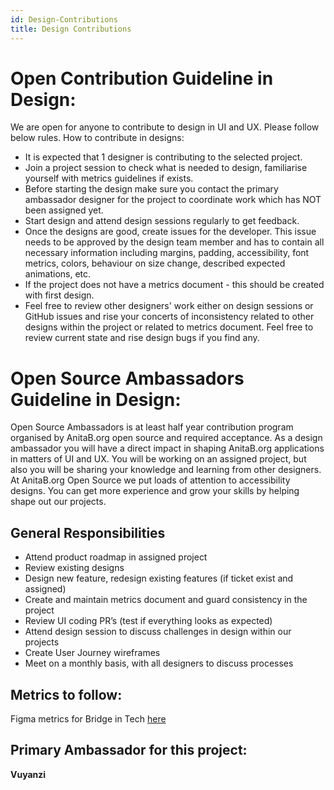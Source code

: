 ```yaml
---
id: Design-Contributions
title: Design Contributions
---
```


# Open Contribution Guideline in Design:

We are open for anyone to contribute to design in UI and UX. Please follow below rules.
How to contribute in designs:

- It is expected that 1 designer is contributing to the selected project.
- Join a project session to check what is needed to design, familiarise yourself with metrics guidelines if exists.
- Before starting the design make sure you contact the primary ambassador designer for the project to coordinate work which has NOT been assigned yet.
- Start design and attend design sessions regularly to get feedback.
- Once the designs are good, create issues for the developer. This issue needs to be approved by the design team member and has to contain all necessary information including margins, padding, accessibility, font metrics, colors, behaviour on size change, described expected animations, etc.
- If the project does not have a metrics document - this should be created with first design.
- Feel free to review other designers' work either on design sessions or GitHub issues and rise your concerts of inconsistency related to other designs within the project or related to metrics document. Feel free to review current state and rise design bugs if you find any.

# Open Source Ambassadors Guideline in Design:

Open Source Ambassadors is at least half year contribution program organised by AnitaB.org open source and required acceptance. As a design ambassador you will have a direct impact in shaping AnitaB.org applications in matters of UI and UX. You will be working on an assigned project, but also you will be sharing your knowledge and learning from other designers. At AnitaB.org Open Source we put loads of attention to accessibility designs. You can get more experience and grow your skills by helping shape out our projects.

## General Responsibilities

- Attend product roadmap in assigned project
- Review existing designs
- Design new feature, redesign existing features (if ticket exist and assigned)
- Create and maintain metrics document and guard consistency in the project
- Review UI coding PR’s (test if everything looks as expected)
- Attend design session to discuss challenges in design within our projects
- Create User Journey wireframes
- Meet on a monthly basis, with all designers to discuss processes

## Metrics to follow:

Figma metrics for Bridge in Tech [here](https://www.figma.com/file/V22SXBLzMd9bqnita6hfMp/Bridge_in_tech?node-id=0%3A1)

## Primary Ambassador for this project:

**Vuyanzi**
